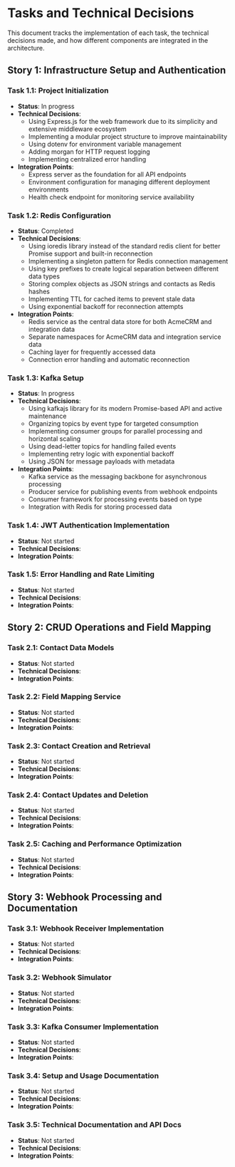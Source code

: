 # Tasks and Technical Decisions

This document tracks the implementation of each task, the technical decisions made, and how different components are integrated in the architecture.

## Story 1: Infrastructure Setup and Authentication

### Task 1.1: Project Initialization
- **Status**: In progress
- **Technical Decisions**: 
  - Using Express.js for the web framework due to its simplicity and extensive middleware ecosystem
  - Implementing a modular project structure to improve maintainability
  - Using dotenv for environment variable management
  - Adding morgan for HTTP request logging
  - Implementing centralized error handling
- **Integration Points**:
  - Express server as the foundation for all API endpoints
  - Environment configuration for managing different deployment environments
  - Health check endpoint for monitoring service availability

### Task 1.2: Redis Configuration
- **Status**: Completed
- **Technical Decisions**: 
  - Using ioredis library instead of the standard redis client for better Promise support and built-in reconnection
  - Implementing a singleton pattern for Redis connection management
  - Using key prefixes to create logical separation between different data types
  - Storing complex objects as JSON strings and contacts as Redis hashes
  - Implementing TTL for cached items to prevent stale data
  - Using exponential backoff for reconnection attempts
- **Integration Points**:
  - Redis service as the central data store for both AcmeCRM and integration data
  - Separate namespaces for AcmeCRM data and integration service data
  - Caching layer for frequently accessed data
  - Connection error handling and automatic reconnection

### Task 1.3: Kafka Setup
- **Status**: In progress
- **Technical Decisions**: 
  - Using kafkajs library for its modern Promise-based API and active maintenance
  - Organizing topics by event type for targeted consumption
  - Implementing consumer groups for parallel processing and horizontal scaling
  - Using dead-letter topics for handling failed events
  - Implementing retry logic with exponential backoff
  - Using JSON for message payloads with metadata
- **Integration Points**:
  - Kafka service as the messaging backbone for asynchronous processing
  - Producer service for publishing events from webhook endpoints
  - Consumer framework for processing events based on type
  - Integration with Redis for storing processed data

### Task 1.4: JWT Authentication Implementation
- **Status**: Not started
- **Technical Decisions**: 
- **Integration Points**:

### Task 1.5: Error Handling and Rate Limiting
- **Status**: Not started
- **Technical Decisions**: 
- **Integration Points**:

## Story 2: CRUD Operations and Field Mapping

### Task 2.1: Contact Data Models
- **Status**: Not started
- **Technical Decisions**: 
- **Integration Points**:

### Task 2.2: Field Mapping Service
- **Status**: Not started
- **Technical Decisions**: 
- **Integration Points**:

### Task 2.3: Contact Creation and Retrieval
- **Status**: Not started
- **Technical Decisions**: 
- **Integration Points**:

### Task 2.4: Contact Updates and Deletion
- **Status**: Not started
- **Technical Decisions**: 
- **Integration Points**:

### Task 2.5: Caching and Performance Optimization
- **Status**: Not started
- **Technical Decisions**: 
- **Integration Points**:

## Story 3: Webhook Processing and Documentation

### Task 3.1: Webhook Receiver Implementation
- **Status**: Not started
- **Technical Decisions**: 
- **Integration Points**:

### Task 3.2: Webhook Simulator
- **Status**: Not started
- **Technical Decisions**: 
- **Integration Points**:

### Task 3.3: Kafka Consumer Implementation
- **Status**: Not started
- **Technical Decisions**: 
- **Integration Points**:

### Task 3.4: Setup and Usage Documentation
- **Status**: Not started
- **Technical Decisions**: 
- **Integration Points**:

### Task 3.5: Technical Documentation and API Docs
- **Status**: Not started
- **Technical Decisions**: 
- **Integration Points**:
